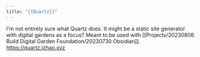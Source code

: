 ```yaml
---
title: "{{Quartz}}"
---
```


I'm not entirely sure what Quartz does. 
It might be a static site generator with digital gardens as a focus?
Meant to be used with [[Projects/20230806 Build Digital Garden Foundation/20230730 Obsidian]].
https://quartz.jzhao.xyz